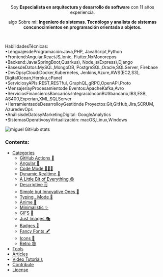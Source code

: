 <p align="center">Soy <strong>Especialista en arquitectura y desarrollo de software</strong> con 11 años experiencia.</p>
<p align="center">algo Sobre mi: <strong>Ingeniero de sistemas.
Tecnólogo y analista de sistemas conconocimientos en
programación orientada a objetos.</strong></p>
<br>
<p>
HabilidadesTécnicas: <br>
•LenguajesdeProgramación:Java,PHP,
JavaScript,Python<br>
•Frontend:Angular,ReactJS,Ionic,
Flutter,NxMonorepos<br>
•Backend:Java(SpringBoot,Quarkus),
Node.js(Express),Django<br>
•BasesdeDatos:MySQL,MongoDB,
PostgreSQL,Oracle,SQLServer,
Firebase<br>
•DevOpsyCloud:Docker,Kubernetes,
Jenkins,Azure,AWS(EC2,S3),
DigitalOcean,Heroku,cPanel <br>
•ServiciosyAPIs:REST,RESTful,
GraphQL,gRPC,OpenAPI,Proto <br>
•MensajeríayProcesamientode
Eventos:ApacheKafka,Avro <br>
•ServiciosFinancierosBancarios:IntegraciónconBUSbancario,IBS,ESB,
AS400,Experian,XML,SQLServer <br>
•HerramientasdeDesarrolloyGestiónde
Proyectos:Git,GitHub,Jira,SCRUM,
AzuredevOps <br>
•AnálisisdeDatosyMarketingDigital:
GoogleAnalytics <br>
•SistemasOperativosyVirtualización:
macOS,Linux,Windows
</p>

![miguel GitHub stats](https://github-readme-stats.vercel.app/api?username=mig23ang&show_icons=true)

### Contents:
  - [Categories](#categories)
      - [GitHub Actions 🤖](#github-actions-)
      - [Angular 🚀](#angular-)
      - [Code Mode 👨🏽‍💻](#code-mode-)
      - [Dynamic Realtime 💫](#dynamic-realtime-)
      - [A Little Bit of Everything 😃](#a-little-bit-of-everything-)
      - [Descriptive 🗒](#descriptive-)
      - [Simple but Innovative Ones 🤗](#simple-but-innovative-ones-)
      - [Typing.. Mode 🎰](#typing-mode-)
      - [Anime 👾](#anime-)
      - [Minimalistic ✨](#minimalistic-)
      - [GIFS 👻](#gifs-)
      - [Just Images 🎭](#just-images-)
      - [Badges 🎫](#badges-)
      - [Fancy Fonts 🖋](#fancy-fonts-)
      - [Icons 🎯](#icons-)
      - [Retro 😎](#retro-)
  - [Tools](#tools)
  - [Articles](#articles)
  - [Video Tutorials](#tutorials)
  - [Contribute](#contribute)
  - [License](#license)
